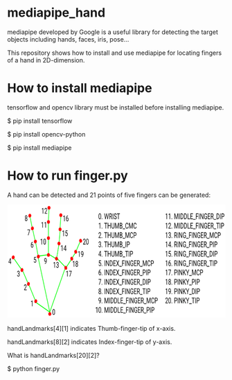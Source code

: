 # mediapipe_hand
mediapipe developed by Google is a useful library for detecting the target objects including hands, faces, iris, pose...

This repository shows how to install and use mediapipe for locating fingers of a hand in 2D-dimension.

# How to install mediapipe

tensorflow and opencv library must be installed before installing mediapipe.

$ pip install tensorflow

$ pip install opencv-python

$ pip install mediapipe

# How to run finger.py

A hand can be detected and 21 points of five fingers can be generated:

<img src="hand.png" height=260 width=770 >

handLandmarks[4][1] indicates Thumb-finger-tip of x-axis.

handLandmarks[8][2] indicates Index-finger-tip of y-axis.

What is handLandmarks[20][2]?

$ python finger.py
